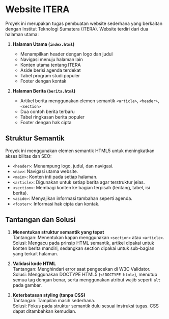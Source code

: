 # Website ITERA

Proyek ini merupakan tugas pembuatan website sederhana yang berkaitan dengan Institut Teknologi Sumatera (ITERA). Website terdiri dari dua halaman utama:

1. **Halaman Utama (`index.html`)**
   - Menampilkan header dengan logo dan judul
   - Navigasi menuju halaman lain
   - Konten utama tentang ITERA
   - Aside berisi agenda terdekat
   - Tabel program studi populer
   - Footer dengan kontak

2. **Halaman Berita (`berita.html`)**
   - Artikel berita menggunakan elemen semantik `<article>`, `<header>`, `<section>`
   - Dua contoh berita terbaru
   - Tabel ringkasan berita populer
   - Footer dengan hak cipta

## Struktur Semantik

Proyek ini menggunakan elemen semantik HTML5 untuk meningkatkan aksesibilitas dan SEO:

- `<header>`: Menampung logo, judul, dan navigasi.
- `<nav>`: Navigasi utama website.
- `<main>`: Konten inti pada setiap halaman.
- `<article>`: Digunakan untuk setiap berita agar terstruktur jelas.
- `<section>`: Membagi konten ke bagian terpisah (tentang, tabel, isi berita).
- `<aside>`: Menyajikan informasi tambahan seperti agenda.
- `<footer>`: Informasi hak cipta dan kontak.

## Tantangan dan Solusi

1. **Menentukan struktur semantik yang tepat**  
   Tantangan: Menentukan kapan menggunakan `<section>` atau `<article>`.  
   Solusi: Mengacu pada prinsip HTML semantik, artikel dipakai untuk konten berita mandiri, sedangkan section dipakai untuk sub-bagian yang terkait halaman.

2. **Validasi kode HTML**  
   Tantangan: Menghindari error saat pengecekan di W3C Validator.  
   Solusi: Menggunakan DOCTYPE HTML5 (`<!DOCTYPE html>`), menutup semua tag dengan benar, serta menggunakan atribut wajib seperti `alt` pada gambar.

3. **Keterbatasan styling (tanpa CSS)**  
   Tantangan: Tampilan masih sederhana.  
   Solusi: Fokus pada struktur semantik dulu sesuai instruksi tugas. CSS dapat ditambahkan kemudian.
